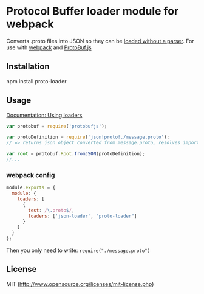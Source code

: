 # Protocol Buffer loader module for webpack

Converts .proto files into JSON so they can be [loaded without a parser](https://github.com/dcodeIO/ProtoBuf.js/wiki/Builder#using-json-without-the-proto-parser). For use with [webpack](http://webpack.github.io/docs/) and [ProtoBuf.js](https://github.com/dcodeIO/ProtoBuf.js)

## Installation
npm install proto-loader

## Usage

[Documentation: Using loaders](http://webpack.github.io/docs/using-loaders.html)

``` javascript
var protobuf = require('protobufjs');

var protoDefinition = require('json!proto!./message.proto');
// => returns json object converted from message.proto, resolves imports

var root = protobuf.Root.fromJSON(protoDefinition);
//...
```

### webpack config

``` javascript
module.exports = {
  module: {
    loaders: [
      {
        test: /\.proto$/,
        loaders: ['json-loader', "proto-loader"]
      }
    ]
  }
};
```

Then you only need to write: `require("./message.proto")`


## License
MIT (http://www.opensource.org/licenses/mit-license.php)
